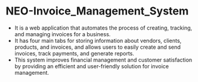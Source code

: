 # NEO-Invoice_Management_System
* It is a web application that automates the process of creating, tracking, and managing invoices for a business. 
* It has four main tabs for storing information about vendors, clients, products, and invoices, and allows users to easily create and send invoices, track payments, and generate reports. 
* This system improves financial management and customer satisfaction by providing an efficient and user-friendly solution for invoice management.

